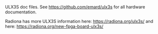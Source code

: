 ULX3S doc files. See https://github.com/emard/ulx3s for all hardware documentation.

Radiona has more ULX3S information here: https://radiona.org/ulx3s/ and here: https://radiona.org/new-fpga-board-ulx3s/
